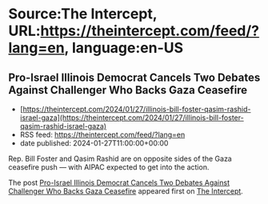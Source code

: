 # Source:The Intercept, URL:https://theintercept.com/feed/?lang=en, language:en-US

## Pro-Israel Illinois Democrat Cancels Two Debates Against Challenger Who Backs Gaza Ceasefire
 - [https://theintercept.com/2024/01/27/illinois-bill-foster-qasim-rashid-israel-gaza](https://theintercept.com/2024/01/27/illinois-bill-foster-qasim-rashid-israel-gaza)
 - RSS feed: https://theintercept.com/feed/?lang=en
 - date published: 2024-01-27T11:00:00+00:00

<p>Rep. Bill Foster and Qasim Rashid are on opposite sides of the Gaza ceasefire push — with AIPAC expected to get into the action.</p>
<p>The post <a href="https://theintercept.com/2024/01/27/illinois-bill-foster-qasim-rashid-israel-gaza/">Pro-Israel Illinois Democrat Cancels Two Debates Against Challenger Who Backs Gaza Ceasefire</a> appeared first on <a href="https://theintercept.com">The Intercept</a>.</p>

